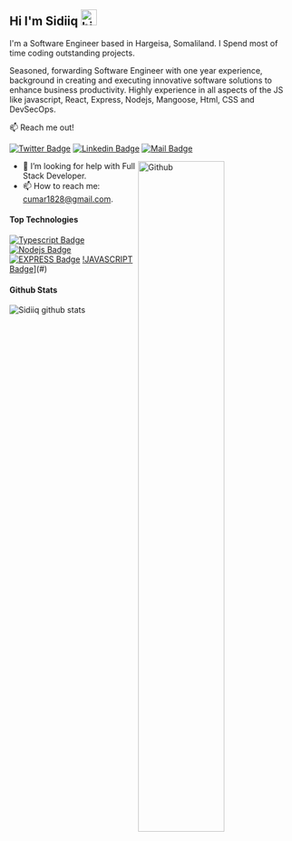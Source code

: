 ## Hi I'm Sidiiq <img src="https://user-images.githubusercontent.com/1303154/88677602-1635ba80-d120-11ea-84d8-d263ba5fc3c0.gif" width="28px" alt="hi">

I'm a Software Engineer based in Hargeisa, Somaliland. I Spend most of time coding outstanding projects.

Seasoned, forwarding Software Engineer with one year experience, background in  creating and executing innovative software solutions to enhance business productivity. Highly experience in all aspects of the JS like javascript, React, Express, Nodejs, Mangoose, Html, CSS and DevSecOps.

:mailbox: Reach me out!

[![Twitter Badge](https://img.shields.io/badge/-@EngineerZadik?style=flat&labelColor=1ca0f1&logo=twitter&logoColor=white&link=https://twitter.com/Ipenywis)](https://twitter.com/EngineerZadik) [![Linkedin Badge](https://img.shields.io/badge/-Sidiiq-0e76a8?style=flat&labelColor=0e76a8&logo=linkedin&logoColor=white)](https://www.linkedin.com/in/sadiq-mohamed-3094b0123/) [![Mail Badge](https://img.shields.io/badge/-Sidiiq-c0392b?style=flat&labelColor=c0392b&logo=gmail&logoColor=white)](mailto:cumar1828@gmail.com)

<img width="55%" align="right" alt="Github" src="https://raw.githubusercontent.com/onimur/.github/master/.resources/git-header.svg" />
<!-- TODO: Add last video link -->


- 🤔 I’m looking for help with Full Stack Developer.
- 📫 How to reach me: cumar1828@gmail.com.

#### Top Technologies

<!-- TODO: Make technologies links takes you to repositories -->

[![Typescript Badge](https://img.shields.io/badge/-Typescript-007acc?style=for-the-badge&labelColor=black&logo=typescript&logoColor=007acc)](#) [![Nodejs Badge](https://img.shields.io/badge/-Nodejs-3C873A?style=for-the-badge&labelColor=black&logo=node.js&logoColor=3C873A)](#) [![EXPRESS Badge](https://img.shields.io/badge/-GraphQl-e535ab?style=for-the-badge&labelColor=black&logo=graphql&logoColor=e535ab)](#) [!JAVASCRIPT Badge](https://img.shields.io/badge/-Flutter-3F79AC?style=for-the-badge&labelColor=black&logo=flutter&logoColor=3F79AC)](#) 


#### Github Stats

![Sidiiq github stats](https://github-readme-stats.vercel.app/api?username=sadik1828&count_private=true&theme=tokyonight&hide=contribs,prs)


